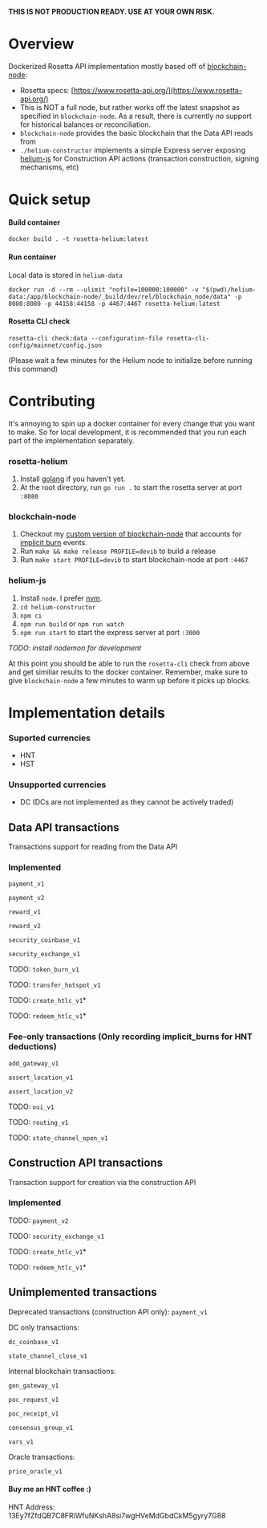 **THIS IS NOT PRODUCTION READY. USE AT YOUR OWN RISK.**

# Overview
Dockerized Rosetta API implementation mostly based off of [blockchain-node](https://github.com/helium/blockchain-node):
- Rosetta specs: [https://www.rosetta-api.org/](https://www.rosetta-api.org/)
- This is NOT a full node, but rather works off the latest snapshot as specified in `blockchain-node`. As a result, there is currently no support for historical balances or reconciliation.
- `blockchain-node` provides the basic blockchain that the Data API reads from
- `./helium-constructor` implements a simple Express server exposing [helium-js](https://github.com/helium/helium-js) for Construction API actions (transaction construction, signing mechanisms, etc)

# Quick setup

#### Build container
```text
docker build . -t rosetta-helium:latest
```

#### Run container
Local data is stored in `helium-data`
```text
docker run -d --rm --ulimit "nofile=100000:100000" -v "$(pwd)/helium-data:/app/blockchain-node/_build/dev/rel/blockchain_node/data" -p 8080:8080 -p 44158:44158 -p 4467:4467 rosetta-helium:latest
```

#### Rosetta CLI check
```text
rosetta-cli check:data --configuration-file rosetta-cli-config/mainnet/config.json
```
(Please wait a few minutes for the Helium node to initialize before running this command)

# Contributing
It's annoying to spin up a docker container for every change that you want to make. So for local development, it is recommended that you run each part of the implementation separately.

### rosetta-helium
1. Install [golang](https://golang.org/doc/install) if you haven't yet.
2. At the root directory, run `go run .` to start the rosetta server at port `:8080`

### blockchain-node
1. Checkout my [custom version of blockchain-node](https://github.com/syuan100/blockchain-node/tree/syuan100-fee-differentiator) that accounts for [implicit burn](https://docs.helium.com/blockchain/transaction-fees/) events.
2. Run `make && make release PROFILE=devib` to build a release
3. Run `make start PROFILE=devib` to start blockchain-node at port `:4467`

### helium-js
1. Install `node`. I prefer [nvm](https://github.com/nvm-sh/nvm).
1. `cd helium-constructor`
2. `npm ci`
3. `npm run build` or `npm run watch`
4. `npm run start` to start the express server at port `:3000`

*TODO: install nodemon for development*

At this point you should be able to run the `rosetta-cli` check from above and get similiar results to the docker container. Remember, make sure to give `blockchain-node` a few minutes to warm up before it picks up blocks.

# Implementation details

### Suported currencies
- HNT
- HST

### Unsupported currencies
- DC (DCs are not implemented as they cannot be actively traded)

## Data API transactions
Transactions support for reading from the Data API

### Implemented
`payment_v1`

`payment_v2`

`reward_v1`

`reward_v2`

`security_coinbase_v1`

`security_exchange_v1`

TODO: `token_burn_v1`

TODO: `transfer_hotspot_v1`

TODO: `create_htlc_v1`*

TODO: `redeem_htlc_v1`*

### Fee-only transactions (Only recording implicit_burns for HNT deductions)
`add_gateway_v1`

`assert_location_v1`

`assert_location_v2`

TODO: `oui_v1`

TODO: `routing_v1`

TODO: `state_channel_open_v1`


## Construction API transactions
Transaction support for creation via the construction API

### Implemented

TODO: `payment_v2`

TODO: `security_exchange_v1`

TODO: `create_htlc_v1`*

TODO: `redeem_htlc_v1`*


## Unimplemented transactions
Deprecated transactions (construction API only):
`payment_v1`

DC only transactions:

`dc_coinbase_v1`

`state_channel_close_v1`


Internal blockchain transactions:

`gen_gateway_v1` 

`poc_request_v1`

`poc_receipt_v1`

`consensus_group_v1`

`vars_v1`


Oracle transactions:

`price_oracle_v1`

#### Buy me an HNT coffee :)
HNT Address: 13Ey7fZfdQB7C8FRiWfuNKshA8si7wgHVeMdGbdCkM5gyry7G88
